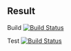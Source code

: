 ## Result

Build
[![Build Status](http://34.65.172.205:8080/buildStatus/icon?job=instavote%2Fresult-build)](http://34.65.172.205:8080/job/instavote/job/result-build/)

Test
[![Build Status](http://34.65.172.205:8080/buildStatus/icon?job=instavote%2Fresult-test)](http://34.65.172.205:8080/job/instavote/job/result-test/)
